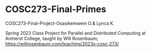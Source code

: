 # COSC273-Final-Primes
COSC273-Final-Project-Osasikemwem O.&amp; Lynca K.

Spring 2023 Class Project for Parallel and Distributed Computing at Amherst College, taught by Will Rosenbaum; https://willrosenbaum.com/teaching/2023s-cosc-273/
